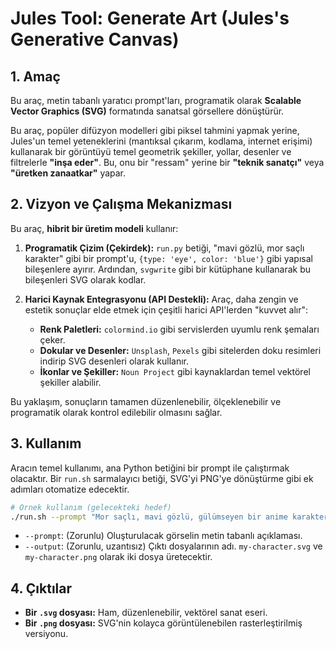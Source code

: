 # Jules Tool: Generate Art (Jules's Generative Canvas)

## 1. Amaç

Bu araç, metin tabanlı yaratıcı prompt'ları, programatik olarak **Scalable Vector Graphics (SVG)** formatında sanatsal görsellere dönüştürür.

Bu araç, popüler difüzyon modelleri gibi piksel tahmini yapmak yerine, Jules'un temel yeteneklerini (mantıksal çıkarım, kodlama, internet erişimi) kullanarak bir görüntüyü temel geometrik şekiller, yollar, desenler ve filtrelerle **"inşa eder"**. Bu, onu bir "ressam" yerine bir **"teknik sanatçı"** veya **"üretken zanaatkar"** yapar.

## 2. Vizyon ve Çalışma Mekanizması

Bu araç, **hibrit bir üretim modeli** kullanır:

1.  **Programatik Çizim (Çekirdek):** `run.py` betiği, "mavi gözlü, mor saçlı karakter" gibi bir prompt'u, `{type: 'eye', color: 'blue'}` gibi yapısal bileşenlere ayırır. Ardından, `svgwrite` gibi bir kütüphane kullanarak bu bileşenleri SVG olarak kodlar.

2.  **Harici Kaynak Entegrasyonu (API Destekli):** Araç, daha zengin ve estetik sonuçlar elde etmek için çeşitli harici API'lerden "kuvvet alır":
    - **Renk Paletleri:** `colormind.io` gibi servislerden uyumlu renk şemaları çeker.
    - **Dokular ve Desenler:** `Unsplash`, `Pexels` gibi sitelerden doku resimleri indirip SVG desenleri olarak kullanır.
    - **İkonlar ve Şekiller:** `Noun Project` gibi kaynaklardan temel vektörel şekiller alabilir.

Bu yaklaşım, sonuçların tamamen düzenlenebilir, ölçeklenebilir ve programatik olarak kontrol edilebilir olmasını sağlar.

## 3. Kullanım

Aracın temel kullanımı, ana Python betiğini bir prompt ile çalıştırmak olacaktır. Bir `run.sh` sarmalayıcı betiği, SVG'yi PNG'ye dönüştürme gibi ek adımları otomatize edecektir.

```bash
# Örnek kullanım (gelecekteki hedef)
./run.sh --prompt "Mor saçlı, mavi gözlü, gülümseyen bir anime karakteri" --output my-character
```

- `--prompt`: (Zorunlu) Oluşturulacak görselin metin tabanlı açıklaması.
- `--output`: (Zorunlu, uzantısız) Çıktı dosyalarının adı. `my-character.svg` ve `my-character.png` olarak iki dosya üretecektir.

## 4. Çıktılar

- **Bir `.svg` dosyası:** Ham, düzenlenebilir, vektörel sanat eseri.
- **Bir `.png` dosyası:** SVG'nin kolayca görüntülenebilen rasterleştirilmiş versiyonu.
